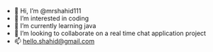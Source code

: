 - 👋 Hi, I’m @mrshahid111
- 👀 I’m interested in coding 
- 🌱 I’m currently learning java
- 💞️ I’m looking to collaborate on a real time chat application project 
- 📫 hello.shahid@gmail.com

<!---
mrshahid111/mrshahid111 is a ✨ special ✨ repository because its `README.md` (this file) appears on your GitHub profile.
You can click the Preview link to take a look at your changes.
--->
